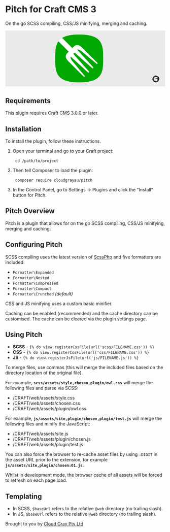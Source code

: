 # Pitch for Craft CMS 3

On the go SCSS compiling, CSS/JS minifying, merging and caching.

![Screenshot](resources/pitch.png)

## Requirements

This plugin requires Craft CMS 3.0.0 or later.

## Installation

To install the plugin, follow these instructions.

1. Open your terminal and go to your Craft project:

        cd /path/to/project

2. Then tell Composer to load the plugin:

        composer require cloudgrayau/pitch

3. In the Control Panel, go to Settings → Plugins and click the “Install” button for Pitch.

## Pitch Overview

Pitch is a plugin that allows for on the go SCSS compiling, CSS/JS minifying, merging and caching.

## Configuring Pitch

SCSS compiling uses the latest version of [ScssPhp](https://scssphp.github.io/) and five formatters are included:

- `Formatter\Expanded`
- `Formatter\Nested`
- `Formatter\Compressed`
- `Formatter\Compact`
- `Formatter\Crunched` *(default)*

CSS and JS minifying uses a custom basic minifier.

Caching can be enabled (recommended) and the cache directory can be customised. The cache can be cleared via the plugin settings page.

## Using Pitch

- **SCSS** - `{% do view.registerCssFile(url('scss/FILENAME.css')) %}`
- **CSS** - `{% do view.registerCssFile(url('css/FILENAME.css')) %}`
- **JS** - `{% do view.registerJsFile(url('js/FILENAME.js')) %}`

To merge files, use commas (this will merge the included files based on the directory location of the original file).

For example, **`scss/assets/style,chosen,plugin/owl.css`** will merge the following files and parse via SCSS:

- /CRAFT/web/assets/style.css
- /CRAFT/web/assets/chosen.css
- /CRAFT/web/assets/plugin/owl.css

For example, **`js/assets/site,plugin/chosen,plugin/test.js`** will merge the following files and minify the JavaScript:

- /CRAFT/web/assets/site.js
- /CRAFT/web/assets/plugin/chosen.js
- /CRAFT/web/assets/plugin/test.js

You can also force the browser to re-cache asset files by using `:DIGIT` in the asset URL prior to the extension, for example **`js/assets/site,plugin/chosen:01.js`**.

Whilst in development mode, the browser cache of all assets will be forced to refresh on each page load.

## Templating

- In SCSS, `$baseUrl` refers to the relative `@web` directory (no trailing slash).
- In JS, `$baseUrl` refers to the relative `@web` directory (no trailing slash).

Brought to you by [Cloud Gray Pty Ltd](https://cloudgray.com.au/)
